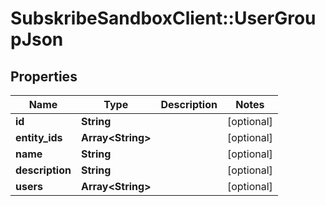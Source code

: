 # SubskribeSandboxClient::UserGroupJson

## Properties
Name | Type | Description | Notes
------------ | ------------- | ------------- | -------------
**id** | **String** |  | [optional] 
**entity_ids** | **Array&lt;String&gt;** |  | [optional] 
**name** | **String** |  | [optional] 
**description** | **String** |  | [optional] 
**users** | **Array&lt;String&gt;** |  | [optional] 



